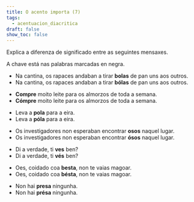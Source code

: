 ```yaml
---
title: O acento importa (7)
tags:
  - acentuacion_diacritica
draft: false
show_toc: false
---
```

Explica a diferenza de significado entre as seguintes mensaxes. 

A chave está nas palabras marcadas en negra.

<article>

* Na cantina, os rapaces andaban a tirar **bolas** de pan uns aos outros.
* Na cantina, os rapaces andaban a tirar **bólas** de pan uns aos outros.

</article>

<article>

* **Compre** moito leite para os almorzos de toda a semana.
* **Cómpre** moito leite para os almorzos de toda a semana.

</article>

<article>

* Leva a **pola** para a eira.
* Leva a **póla** para a eira.

</article>

<article> 

* Os investigadores non esperaban encontrar **osos** naquel lugar.
* Os investigadores non esperaban encontrar **ósos** naquel lugar.

</article>

<article>

* Di a verdade, ti **ves** ben?
* Di a verdade, ti **vés** ben?

</article>

<article>

* Oes, coidado coa **besta**, non te vaias magoar.
* Oes, coidado coa **bésta**, non te vaias magoar.

</article>

<article>

* Non hai **presa** ningunha.
* Non hai **présa** ningunha.

</article>
